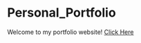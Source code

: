 # Personal_Portfolio

Welcome to my portfolio website! [Click Here](https://sathishvemala.github.io/Personal_Portfolio/)
